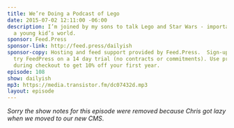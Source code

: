 ```yaml
---
title: We’re Doing a Podcast of Lego
date: 2015-07-02 12:11:00 -06:00
description: I’m joined by my sons to talk Lego and Star Wars - important things in
  a young kid’s world.
sponsor: Feed.Press
sponsor-link: http://feed.press/dailyish
sponsor-copy: Hosting and feed support provided by Feed.Press.  Sign-up today and
  try FeedPress on a 14 day trial (no contracts or commitments). Use promo code "dailyish"
  during checkout to get 10% off your first year.
episode: 108
show: dailyish
mp3: https://media.transistor.fm/dc07432d.mp3
layout: episode
---
```


<em>Sorry the show notes for this episode were removed because Chris got lazy when we moved to our new CMS</em>.
